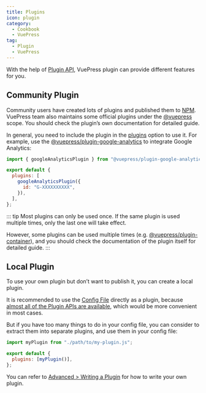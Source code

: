 ```yaml
---
title: Plugins
icon: plugin
category:
  - Cookbook
  - VuePress
tag:
  - Plugin
  - VuePress
---
```


With the help of [Plugin API](https://v2.vuepress.vuejs.org/reference/plugin-api.md), VuePress plugin can provide different features for you.

## Community Plugin

Community users have created lots of plugins and published them to [NPM](https://www.npmjs.com/search?q=keywords:vuepress-plugin). VuePress team also maintains some official plugins under the [@vuepress](https://www.npmjs.com/search?q=%40vuepress%20keywords%3Aplugin) scope. You should check the plugin’s own documentation for detailed guide.

In general, you need to include the plugin in the [plugins](https://v2.vuepress.vuejs.org/reference/config.html#plugins) option to use it. For example, use the [@vuepress/plugin-google-analytics](https://v2.vuepress.vuejs.org/reference/plugin/google-analytics.html) to integrate Google Analytics:

```js
import { googleAnalyticsPlugin } from "@vuepress/plugin-google-analytics";

export default {
  plugins: [
    googleAnalyticsPlugin({
      id: "G-XXXXXXXXXX",
    }),
  ],
};
```

::: tip
Most plugins can only be used once. If the same plugin is used multiple times, only the last one will take effect.

However, some plugins can be used multiple times (e.g. [@vuepress/plugin-container](https://v2.vuepress.vuejs.org/reference/plugin/container.html)), and you should check the documentation of the plugin itself for detailed guide.
:::

## Local Plugin

To use your own plugin but don’t want to publish it, you can create a local plugin.

It is recommended to use the [Config File](./config.md#config-file) directly as a plugin, because [almost all of the Plugin APIs are available](https://v2.vuepress.vuejs.org/reference/config.html#plugin-api), which would be more convenient in most cases.

But if you have too many things to do in your config file, you can consider to extract them into separate plugins, and use them in your config file:

```js
import myPlugin from "./path/to/my-plugin.js";

export default {
  plugins: [myPlugin()],
};
```

You can refer to [Advanced > Writing a Plugin](https://v2.vuepress.vuejs.org/advanced/plugin.html) for how to write your own plugin.

